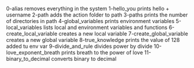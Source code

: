 0-alias removes everything in the system
1-hello_you prints hello + username
2-path adds the action folder to path
3-paths prints the number of directories in path
4-global_variables prints environment variables
5-local_variables lists local and environment variables and functions
6-create_local_variable creates a new local variable
7-create_global_variable creates a new global variable
8-true_knowledge prints the value of 128 added tu env var
9-divide_and_rule divides power by divide
10-love_exponent_breath prints breath to the power of love
11-binary_to_decimal converts binary to decimal
